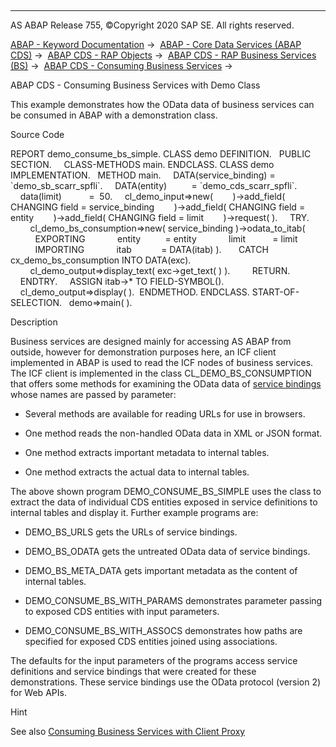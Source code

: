   

* * *

AS ABAP Release 755, ©Copyright 2020 SAP SE. All rights reserved.

[ABAP - Keyword Documentation](javascript:call_link\('abenabap.htm'\)) →  [ABAP - Core Data Services (ABAP CDS)](javascript:call_link\('abencds.htm'\)) →  [ABAP CDS - RAP Objects](javascript:call_link\('abencds_rap_objects.htm'\)) →  [ABAP CDS - RAP Business Services (BS)](javascript:call_link\('abencds_business_services.htm'\)) →  [ABAP CDS - Consuming Business Services](javascript:call_link\('abenservice_bindings_abexas.htm'\)) → 

ABAP CDS - Consuming Business Services with Demo Class

This example demonstrates how the OData data of business services can be consumed in ABAP with a demonstration class.

Source Code

REPORT demo\_consume\_bs\_simple.
CLASS demo DEFINITION.
  PUBLIC SECTION.
    CLASS-METHODS main.
ENDCLASS.
CLASS demo IMPLEMENTATION.
  METHOD main.
    DATA(service\_binding) = \`demo\_sb\_scarr\_spfli\`.
    DATA(entity)          = \`demo\_cds\_scarr\_spfli\`.
    data(limit)           =  50.
    cl\_demo\_input=>new(
       )->add\_field( CHANGING field = service\_binding
       )->add\_field( CHANGING field = entity
       )->add\_field( CHANGING field = limit
       )->request( ).
    TRY.
        cl\_demo\_bs\_consumption=>new( service\_binding )->odata\_to\_itab(
          EXPORTING
            entity          = entity
            limit           = limit
          IMPORTING
            itab            = DATA(itab) ).
      CATCH cx\_demo\_bs\_consumption INTO DATA(exc).
        cl\_demo\_output=>display\_text( exc->get\_text( ) ).
        RETURN.
    ENDTRY.
    ASSIGN itab->\* TO FIELD-SYMBOL(<itab>).
    cl\_demo\_output=>display( <itab> ).  ENDMETHOD.
ENDCLASS.
START-OF-SELECTION.
  demo=>main( ).

Description

Business services are designed mainly for accessing AS ABAP from outside, however for demonstration purposes here, an ICF client implemented in ABAP is used to read the ICF nodes of business services. The ICF client is implemented in the class CL\_DEMO\_BS\_CONSUMPTION that offers some methods for examining the OData data of [service bindings](javascript:call_link\('abenservice_binding_glosry.htm'\) "Glossary Entry") whose names are passed by parameter:

-   Several methods are available for reading URLs for use in browsers.

-   One method reads the non-handled OData data in XML or JSON format.

-   One method extracts important metadata to internal tables.

-   One method extracts the actual data to internal tables.

The above shown program DEMO\_CONSUME\_BS\_SIMPLE uses the class to extract the data of individual CDS entities exposed in service definitions to internal tables and display it. Further example programs are:

-   DEMO\_BS\_URLS gets the URLs of service bindings.

-   DEMO\_BS\_ODATA gets the untreated OData data of service bindings.

-   DEMO\_BS\_META\_DATA gets important metadata as the content of internal tables.

-   DEMO\_CONSUME\_BS\_WITH\_PARAMS demonstrates parameter passing to exposed CDS entities with input parameters.

-   DEMO\_CONSUME\_BS\_WITH\_ASSOCS demonstrates how paths are specified for exposed CDS entities joined using associations.

The defaults for the input parameters of the programs access service definitions and service bindings that were created for these demonstrations. These service bindings use the OData protocol (version 2) for Web APIs.

Hint

See also [Consuming Business Services with Client Proxy](javascript:call_link\('abenconsume_bs_client_proxy_abexa.htm'\))